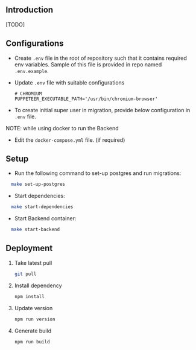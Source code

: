 ## Introduction

[TODO]

## Configurations

- Create `.env` file in the root of repository such that it contains required env variables. Sample of this file is provided in repo named `.env.example`.

- Update `.env` file with suitable configurations

  ```env
  # CHROMIUM
  PUPPETEER_EXECUTABLE_PATH='/usr/bin/chromium-browser'
  ```

- To create initial super user in migration, provide below configuration in `.env` file.

NOTE: while using docker to run the Backend

- Edit the `docker-compose.yml` file. (if required)

## Setup

- Run the following command to set-up postgres and run migrations:

```sh
  make set-up-postgres
```

- Start dependencies:

```sh
  make start-dependencies
```

- Start Backend container:

```sh
  make start-backend
```

## Deployment

1. Take latest pull

   ```sh
   git pull
   ```

1. Install dependency

   ```sh
   npm install
   ```

1. Update version

   ```sh
   npm run version
   ```

1. Generate build

   ```sh
   npm run build
   ```
